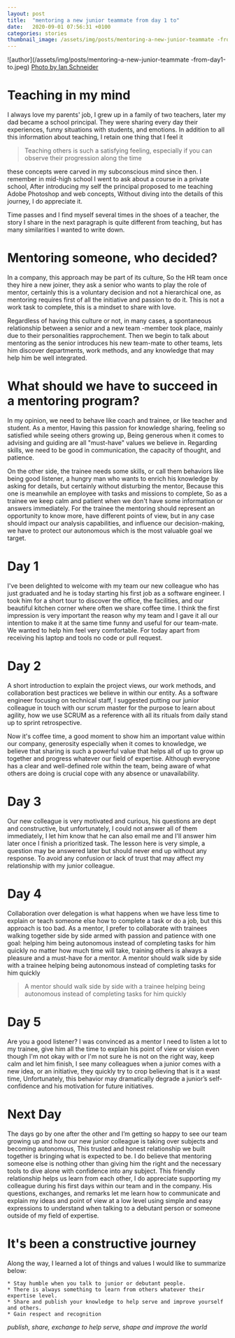 ```yaml
---
layout: post
title:  "mentoring a new junior teammate from day 1 to"
date:   2020-09-01 07:56:31 +0100
categories: stories
thumbnail_image: /assets/img/posts/mentoring-a-new-junior-teammate -from-day1-to.jpeg
---
```

![author](/assets/img/posts/mentoring-a-new-junior-teammate -from-day1-to.jpeg)
[Photo by Ian Schneider](https://unsplash.com/photos/PAykYb-8Er8)

# Teaching in my mind 
I always love my parents' job, I grew up in a family of two teachers, later my dad became a school principal. They were
sharing every day their experiences, funny situations with students, and emotions. In addition to all this
 information about teaching, I retain one thing that I feel it
 > Teaching others is such a satisfying feeling, especially if you can observe their progression along the time

these concepts were carved in my subconscious mind since then. I remember in mid-high school I went to ask about a
 course in a private school, After introducing my self the principal proposed to me teaching Adobe Photoshop and web
  concepts, Without diving into the details of this journey, I do appreciate it.
  
Time passes and I find myself several times in the shoes of a teacher, the story I share in the next paragraph is
 quite different from teaching, but has many similarities I wanted to write down.
 
# Mentoring someone, who decided?
In a company, this approach may be part of its culture, So the HR team once they hire a new joiner, they ask a
 senior who wants to play the role of mentor, certainly this is a voluntary decision and not a hierarchical one, as mentoring requires first of all the initiative and passion to do it.
  This is not a work task to complete, this is a
   mindset to share with love.
   
Regardless of having this culture or not, in many cases, a spontaneous relationship between a senior and a new team
-member took place, mainly due to their personalities rapprochement. Then we begin to talk about mentoring as the
 senior introduces his new team-mate to other teams, lets him discover departments, work methods, and any knowledge
  that may help him be  well integrated.
  
# What should we have to succeed in a mentoring program?
In my opinion, we need to behave like coach  and trainee, or like teacher and student. As a mentor, Having this
 passion for knowledge sharing, feeling so satisfied while seeing others growing up, Being generous when it comes to
  advising and guiding are all "must-have" values we believe in. Regarding skills, we need to be good in
   communication, the capacity of thought, and patience.
  
  On the other side, the trainee needs some skills, or call them behaviors like being good
   listener, a hungry man who wants to enrich his knowledge by asking for details, but certainly without disturbing
    the mentor, Because this one is meanwhile an employee with tasks and missions to complete, So as a trainee we keep
     calm and patient when we don't have some information or answers immediately. For the trainee the mentoring
      should represent an opportunity to know more, have different points of view, but in any case should impact
       our analysis capabilities, and influence our decision-making, we have to protect our autonomous which is
        the most valuable goal we target. 

# Day 1
I've been delighted to welcome with my team our new colleague who has just graduated and he is today starting his
 first job as a software engineer. I took him for a short tour to discover the office, the facilities, and our
  beautiful kitchen corner where often we share coffee time.
I think the first impression is very important the reason why my team and I gave it all our intention to make it at
 the same time funny and useful for our team-mate. We wanted to help him feel very comfortable. For today apart
  from receiving his laptop and tools no code or pull request.
 
# Day 2 
A short introduction to explain the project views, our work methods, and collaboration best practices we believe in
 within our entity. As a software engineer focusing on technical staff, I suggested putting our junior colleague in
  touch with our scrum master for the purpose to learn about agility, how we use SCRUM as a reference with all its
   rituals from daily stand up to sprint retrospective.
   
Now it's coffee time, a good moment to show him an important value within our company, generosity especially when it
 comes to knowledge, we believe that sharing is such a powerful value that helps all of up to grow up together and
  progress whatever our field of expertise. Although everyone has a clear and well-defined role within the team, being
  aware of what others are doing is crucial cope with any absence or unavailability.

# Day 3
Our new colleague is very motivated and curious, his questions are dept and constructive, but unfortunately, I could
 not answer all of them immediately, I let him know that he can also email me and I'll answer him later once I finish
  a prioritized task. The lesson here is very simple, a question may be answered later but should never end up
   without any response. To avoid any confusion or lack of trust that may affect my relationship with my junior
    colleague. 
   
# Day 4
Collaboration over delegation is what happens when we have less time to explain or teach someone else how to complete
a task or do a job, but this approach is too bad. As a mentor, I prefer to collaborate with trainees walking together
side by side armed with passion and patience with one goal: helping him being autonomous instead of completing tasks
for him quickly no matter how much time will take, training others is always a pleasure and a must-have for a mentor.
A mentor should walk side by side with a trainee helping being autonomous instead of completing tasks for him quickly
> A mentor should walk side by side with a trainee helping being autonomous instead of completing tasks for him quickly
    
# Day 5
Are you a good listener? I was convinced as a mentor I need to listen a lot to my trainee, give him all the time to 
explain his point of view or vision even though I'm not okay with or I'm not sure he is not on the right way, keep calm
and let him finish, I see many colleagues when a junior comes with a new idea, or an initiative, they quickly try 
to crop believing that is it a wast time, Unfortunately, this behavior may dramatically degrade a junior’s 
self-confidence and his motivation for future initiatives.
   
#  Next Day
The days go by one after the other and I’m getting so happy to see our team growing up and how our new junior colleague
is taking over subjects and becoming autonomous, This trusted and honest relationship we built together is bringing
what is expected to be. I do believe that mentoring someone else is nothing other than giving him the right 
and the necessary tools to dive alone with confidence into any subject. This friendly relationship helps us learn
from each other, I do appreciate supporting my colleague during his first days within our team and in the company.
His questions, exchanges, and remarks let me learn how to communicate and explain my ideas and point of view at a 
low level using simple and easy expressions to understand when talking to a debutant person or someone outside of 
my field of expertise.
   
# It's been a constructive journey
Along the way, I learned a lot of things and values I would like to summarize below:

    * Stay humble when you talk to junior or debutant people.
    * There is always something to learn from others whatever their expertise level.
    * Share and publish your knowledge to help serve and improve yourself and others.
    * Gain respect and recognition
    
*publish, share, exchange to help serve, shape and improve the world*
